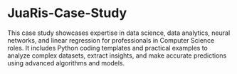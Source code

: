 # JuaRis-Case-Study
This case study showcases expertise in data science, data analytics, neural networks, and linear regression for professionals in Computer Science roles. It includes Python coding templates and practical examples to analyze complex datasets, extract insights, and make accurate predictions using advanced algorithms and models.
